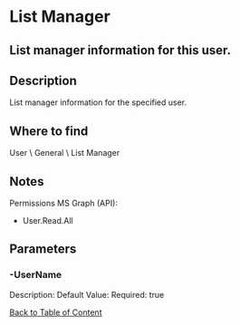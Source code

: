 # List Manager

## List manager information for this user.

## Description
List manager information for the specified user.

## Where to find
User \ General \ List Manager

## Notes
Permissions
 MS Graph (API): 
 - User.Read.All

## Parameters
### -UserName
Description: 
Default Value: 
Required: true


[Back to Table of Content](../../../README.md)

